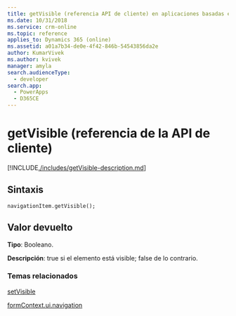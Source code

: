 ```yaml
---
title: getVisible (referencia API de cliente) en aplicaciones basadas en modelos | Microsoft Docs
ms.date: 10/31/2018
ms.service: crm-online
ms.topic: reference
applies_to: Dynamics 365 (online)
ms.assetid: a01a7b34-de0e-4f42-846b-54543856da2e
author: KumarVivek
ms.author: kvivek
manager: amyla
search.audienceType:
  - developer
search.app:
  - PowerApps
  - D365CE
---
```

# <a name="getvisible-client-api-reference"></a>getVisible (referencia de la API de cliente)



[!INCLUDE[./includes/getVisible-description.md](./includes/getVisible-description.md)]

## <a name="syntax"></a>Sintaxis

`navigationItem.getVisible();`

## <a name="return-value"></a>Valor devuelto

**Tipo**: Booleano.

**Descripción**: true si el elemento está visible; false de lo contrario.

### <a name="related-topics"></a>Temas relacionados

[setVisible](setVisible.md)

[formContext.ui.navigation](../formContext-ui-navigation.md)



